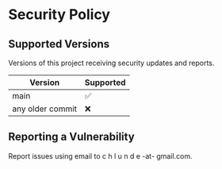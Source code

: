 # Security Policy

## Supported Versions

Versions of this project receiving security updates and reports.

| Version           | Supported          |
| ----------------- | ------------------ |
| main              | :white_check_mark: |
| any older commit  | :x:                |

## Reporting a Vulnerability

Report issues using email to c h l u n d e -at- gmail.com.
